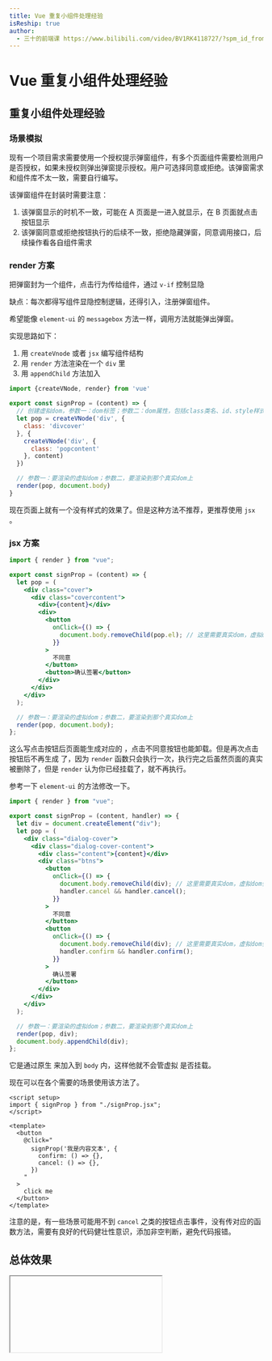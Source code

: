 ```yaml
---
title: Vue 重复小组件处理经验
isReship: true
author:
  - 三十的前端课 https://www.bilibili.com/video/BV1RK4118727/?spm_id_from=333.1387.upload.video_card.click
---
```


# Vue 重复小组件处理经验

## 重复小组件处理经验

### 场景模拟

现有一个项目需求需要使用一个授权提示弹窗组件，有多个页面组件需要检测用户是否授权，如果未授权则弹出弹窗提示授权。用户可选择同意或拒绝。该弹窗需求和组件库不太一致，需要自行编写。

该弹窗组件在封装时需要注意：

1. 该弹窗显示的时机不一致，可能在 A 页面是一进入就显示，在 B 页面就点击按钮显示
2. 该弹窗同意或拒绝按钮执行的后续不一致，拒绝隐藏弹窗，同意调用接口，后续操作看各自组件需求

### render 方案

把弹窗封为一个组件，点击行为传给组件，通过 `v-if` 控制显隐

缺点：每次都得写组件显隐控制逻辑，还得引入，注册弹窗组件。

希望能像 `element-ui` 的 `messagebox` 方法一样，调用方法就能弹出弹窗。

实现思路如下：

1. 用 `createVnode` 或者 `jsx` 编写组件结构
2. 用 `render` 方法渲染在一个 `div` 里
3. 用 `appendChild` 方法加入

```js
import {createVNode, render} from 'vue'

export const signProp = (content) => {
  // 创建虚拟dom，参数一：dom标签；参数二：dom属性，包括class类名、id、style样式等；参数三：内容，可为数字文本，也可为虚拟dom
  let pop = createVNode('div', {
    class: 'divcover'
  }, {
    createVNode('div', {
      class: 'popcontent'
    }, content)
  })

  // 参数一：要渲染的虚拟dom；参数二，要渲染到那个真实dom上
  render(pop, document.body)
}
```

现在页面上就有一个没有样式的效果了。但是这种方法不推荐，更推荐使用 `jsx` 。

### jsx 方案

```jsx
import { render } from "vue";

export const signProp = (content) => {
  let pop = (
    <div class="cover">
      <div class="covercontent">
        <div>{content}</div>
        <div>
          <button
            onClick={() => {
              document.body.removeChild(pop.el); // 这里需要真实dom，虚拟dom会报错
            }}
          >
            不同意
          </button>
          <button>确认签署</button>
        </div>
      </div>
    </div>
  );

  // 参数一：要渲染的虚拟dom；参数二，要渲染到那个真实dom上
  render(pop, document.body);
};
```

这么写点击按钮后页面能生成对应的 <SpecialWords text="DOM" />，点击不同意按钮也能卸载。但是再次点击按钮后不再生成 <SpecialWords text="DOM" /> 了，因为 `render` 函数只会执行一次，执行完之后虽然页面的真实 <SpecialWords text="DOM" /> 被删除了，但是 `render` 认为你已经挂载了，就不再执行。

参考一下 `element-ui` 的方法修改一下。

```jsx
import { render } from "vue";

export const signProp = (content, handler) => {
  let div = document.createElement("div");
  let pop = (
    <div class="dialog-cover">
      <div class="dialog-cover-content">
        <div class="content">{content}</div>
        <div class="btns">
          <button
            onClick={() => {
              document.body.removeChild(div); // 这里需要真实dom，虚拟dom会报错
              handler.cancel && handler.cancel();
            }}
          >
            不同意
          </button>
          <button
            onClick={() => {
              document.body.removeChild(div); // 这里需要真实dom，虚拟dom会报错
              handler.confirm && handler.confirm();
            }}
          >
            确认签署
          </button>
        </div>
      </div>
    </div>
  );

  // 参数一：要渲染的虚拟dom；参数二，要渲染到那个真实dom上
  render(pop, div);
  document.body.appendChild(div);
};
```

它是通过原生 <SpecialWords text="DOM" /> 来加入到 `body` 内，这样他就不会管虚拟 <SpecialWords text="DOM" /> 是否挂载。

现在可以在各个需要的场景使用该方法了。

```vue
<script setup>
import { signProp } from "./signProp.jsx";
</script>

<template>
  <button
    @click="
      signProp('我是内容文本', {
        confirm: () => {},
        cancel: () => {},
      })
    "
  >
    click me
  </button>
</template>
```

注意的是，有一些场景可能用不到 `cancel` 之类的按钮点击事件，没有传对应的函数方法，需要有良好的代码健壮性意识，添加非空判断，避免代码报错。

## 总体效果

<Iframe url="https://duyidao.github.io/blogweb/#/info/js/repeat" />
